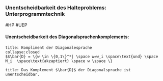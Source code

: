 ### Unentscheidbarkeit des Halteproblems: Unterprogrammtechnik 
#HP #UEP 
#### Unentscheidbarkeit des Diagonalsprachenkomplements:

```ad-note
title: Kompliment der Diagonalesprache
collapse:closed
$$\bar{D} = \{w \in \{0,1\}^*| \space w=w_i \space\text{und} \space M_i  \space\text{akzaptiert} \space w \space \}
```
```ad-abstract
title: Das Komplement $\bar{D}$ der Diagonalsprache ist unentscheidbar.
```